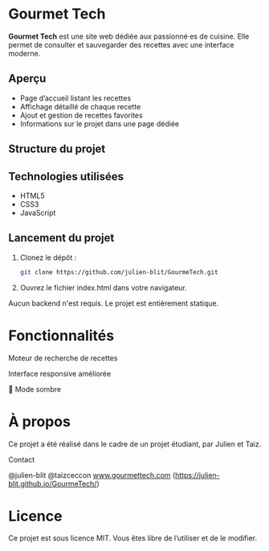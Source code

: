 #  Gourmet Tech

**Gourmet Tech** est une site web dédiée aux passionné·es de cuisine. Elle permet de consulter et sauvegarder des recettes avec une interface moderne.

##  Aperçu

- Page d’accueil listant les recettes
- Affichage détaillé de chaque recette
- Ajout et gestion de recettes favorites
- Informations sur le projet dans une page dédiée


##  Structure du projet

## Technologies utilisées

- HTML5
- CSS3
- JavaScript

## Lancement du projet

1. Clonez le dépôt :
   ```bash
   git clone https://github.com/julien-blit/GourmeTech.git


2. Ouvrez le fichier index.html dans votre navigateur.

Aucun backend n'est requis. Le projet est entièrement statique.

# Fonctionnalités 

Moteur de recherche de recettes

Interface responsive améliorée

🌙 Mode sombre

# À propos
Ce projet a été réalisé dans le cadre de  un projet étudiant, par Julien et Taiz.

Contact

@julien-blit
@taizceccon
www.gourmettech.com (https://julien-blit.github.io/GourmeTech/)

# Licence
Ce projet est sous licence MIT. Vous êtes libre de l’utiliser et de le modifier.
